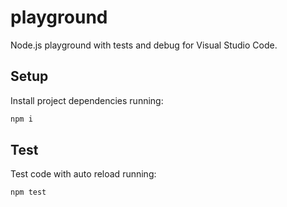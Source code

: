 # playground

Node.js playground with tests and debug for Visual Studio Code.

## Setup

Install project dependencies running:

```bash
npm i
```

## Test

Test code with auto reload running:

```bash
npm test
```